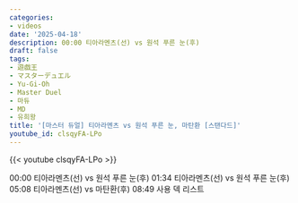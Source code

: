 ```yaml
---
categories:
- videos
date: '2025-04-18'
description: 00:00 티아라멘츠(선) vs 원석 푸른 눈(후)
draft: false
tags:
- 遊戯王
- マスターデュエル
- Yu-Gi-Oh
- Master Duel
- 마듀
- MD
- 유희왕
title: '[마스터 듀얼] 티아라멘츠 vs 원석 푸른 눈, 마탄환 [스탠다드]'
youtube_id: clsqyFA-LPo
---
```



{{< youtube clsqyFA-LPo >}}

00:00 티아라멘츠(선) vs 원석 푸른 눈(후)
01:34 티아라멘츠(선) vs 원석 푸른 눈(후)
05:08 티아라멘츠(선) vs 마탄환(후)
08:49 사용 덱 리스트
